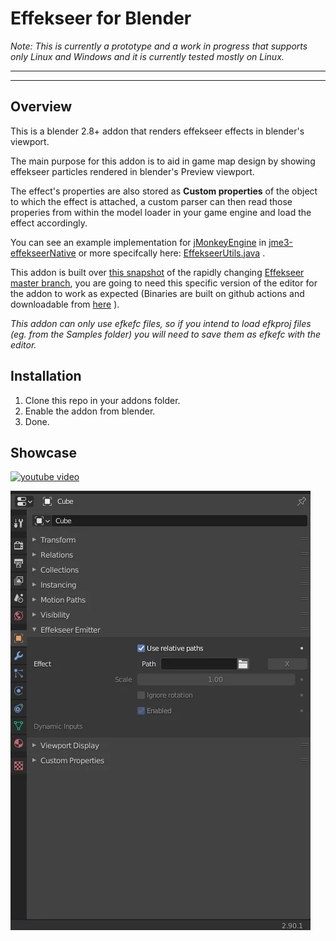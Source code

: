 # Effekseer for Blender

*Note: This is currently a prototype and a work in progress that supports only Linux and Windows and it is currently tested mostly on Linux.*

----
----


## Overview

This is a blender 2.8+ addon that renders effekseer effects in blender's viewport. 

The main purpose for this addon is to aid in game map design by showing effekseer particles rendered in blender's Preview viewport. 

The effect's properties are also stored as **Custom properties**  of the object to which the effect is attached, a custom parser can then read those properies from within the model loader in your game engine and load the effect accordingly.

You can see an example implementation for [jMonkeyEngine](https://jmonkeyengine.org) in  [jme3-effekseerNative](https://github.com/riccardobl/jme-effekseerNative) or more specifcally here: [EffekseerUtils.java](https://github.com/riccardobl/jme-effekseerNative/blob/master/src/main/java/com/jme/effekseer/EffekseerUtils.java#L315-L350) .

This addon is built over [this snapshot](https://github.com/riccardobl/Effekseer/tree/ForBlenderAddon) of the rapidly changing [Effekseer master branch](https://github.com/effekseer/Effekseer), you are going to need this specific version of the editor for the addon to work as expected (Binaries are built on github actions and downloadable from [here](https://github.com/riccardobl/Effekseer/releases) ).

*This addon can only use efkefc files, so if you intend to load efkproj files (eg. from the Samples folder) you will need to save them as efkefc with the editor.*



## Installation

1. Clone this repo in your addons folder.
2. Enable the addon from blender. 
3. Done.

## Showcase

[![youtube video](https://img.youtube.com/vi/48f-wYo8M1A/0.jpg)](https://www.youtube.com/watch?v=48f-wYo8M1A)


![Screenshot from 2021-01-07 16-12-22](img/Screenshot%20from%202021-01-07%2016-12-22.webp)